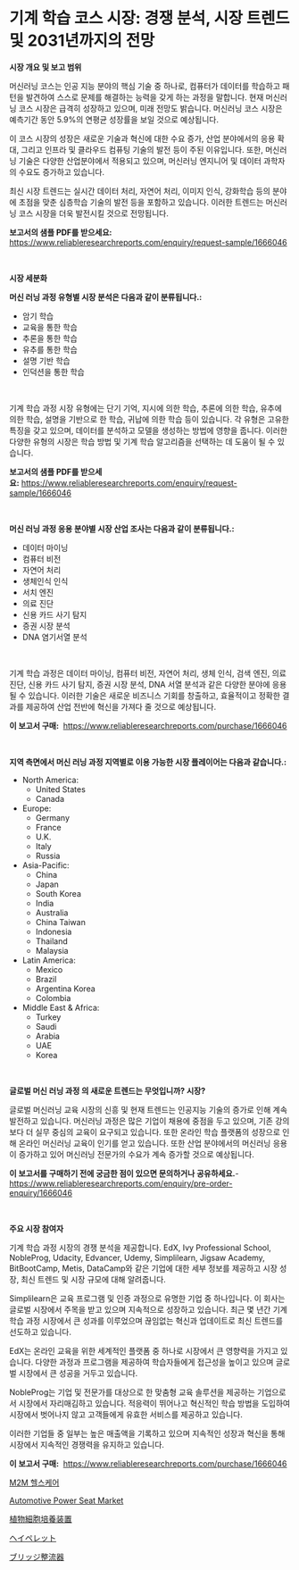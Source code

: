 <p><h1>기계 학습 코스 시장: 경쟁 분석, 시장 트렌드 및 2031년까지의 전망</h1></p><p><strong>시장 개요 및 보고 범위</strong></p>
<p><p>머신러닝 코스는 인공 지능 분야의 핵심 기술 중 하나로, 컴퓨터가 데이터를 학습하고 패턴을 발견하여 스스로 문제를 해결하는 능력을 갖게 하는 과정을 말합니다. 현재 머신러닝 코스 시장은 급격히 성장하고 있으며, 미래 전망도 밝습니다. 머신러닝 코스 시장은 예측기간 동안 5.9%의 연평균 성장률을 보일 것으로 예상됩니다. </p><p>이 코스 시장의 성장은 새로운 기술과 혁신에 대한 수요 증가, 산업 분야에서의 응용 확대, 그리고 인프라 및 클라우드 컴퓨팅 기술의 발전 등이 주된 이유입니다. 또한, 머신러닝 기술은 다양한 산업분야에서 적용되고 있으며, 머신러닝 엔지니어 및 데이터 과학자의 수요도 증가하고 있습니다.</p><p>최신 시장 트렌드는 실시간 데이터 처리, 자연어 처리, 이미지 인식, 강화학습 등의 분야에 초점을 맞춘 심층학습 기술의 발전 등을 포함하고 있습니다. 이러한 트렌드는 머신러닝 코스 시장을 더욱 발전시킬 것으로 전망됩니다.</p></p>
<p><strong>보고서의 샘플 PDF를 받으세요:</strong> <a href="https://www.reliableresearchreports.com/enquiry/request-sample/1666046">https://www.reliableresearchreports.com/enquiry/request-sample/1666046</a></p>
<p>&nbsp;</p>
<p><strong>시장 세분화</strong></p>
<p><strong>머신 러닝 과정 유형별 시장 분석은 다음과 같이 분류됩니다.:</strong></p>
<p><ul><li>암기 학습</li><li>교육을 통한 학습</li><li>추론을 통한 학습</li><li>유추를 통한 학습</li><li>설명 기반 학습</li><li>인덕션을 통한 학습</li></ul></p>
<p>&nbsp;</p>
<p><p>기계 학습 과정 시장 유형에는 단기 기억, 지시에 의한 학습, 추론에 의한 학습, 유추에 의한 학습, 설명을 기반으로 한 학습, 귀납에 의한 학습 등이 있습니다. 각 유형은 고유한 특징을 갖고 있으며, 데이터를 분석하고 모델을 생성하는 방법에 영향을 줍니다. 이러한 다양한 유형의 시장은 학습 방법 및 기계 학습 알고리즘을 선택하는 데 도움이 될 수 있습니다.</p></p>
<p><strong>보고서의 샘플 PDF를 받으세요:</strong>&nbsp;<a href="https://www.reliableresearchreports.com/enquiry/request-sample/1666046">https://www.reliableresearchreports.com/enquiry/request-sample/1666046</a></p>
<p>&nbsp;</p>
<p><strong> 머신 러닝 과정 응용 분야별 시장 산업 조사는 다음과 같이 분류됩니다.:</strong></p>
<p><ul><li>데이터 마이닝</li><li>컴퓨터 비전</li><li>자연어 처리</li><li>생체인식 인식</li><li>서치 엔진</li><li>의료 진단</li><li>신용 카드 사기 탐지</li><li>증권 시장 분석</li><li>DNA 염기서열 분석</li></ul></p>
<p>&nbsp;</p>
<p><p>기계 학습 과정은 데이터 마이닝, 컴퓨터 비전, 자연어 처리, 생체 인식, 검색 엔진, 의료 진단, 신용 카드 사기 탐지, 증권 시장 분석, DNA 서열 분석과 같은 다양한 분야에 응용될 수 있습니다. 이러한 기술은 새로운 비즈니스 기회를 창출하고, 효율적이고 정확한 결과를 제공하여 산업 전반에 혁신을 가져다 줄 것으로 예상됩니다.</p></p>
<p><strong>이 보고서 구매:</strong>&nbsp; <a href="https://www.reliableresearchreports.com/purchase/1666046">https://www.reliableresearchreports.com/purchase/1666046</a></p>
<p>&nbsp;</p>
<p><strong>지역 측면에서 머신 러닝 과정 지역별로 이용 가능한 시장 플레이어는 다음과 같습니다.:</strong></p>
<p><ul>
    <li>
        North America:
        <ul>
            <li>United States</li>
            <li>Canada</li>
        </ul>
    </li>
    <li>
        Europe:
        <ul>
            <li>Germany</li>
            <li>France</li>
            <li>U.K.</li>
            <li>Italy</li>
            <li>Russia</li>
        </ul>
    </li>
    <li>
        Asia-Pacific:
        <ul>
            <li>China</li>
            <li>Japan</li>
            <li>South Korea</li>
            <li>India</li>
            <li>Australia</li>
            <li>China Taiwan</li>
            <li>Indonesia</li>
            <li>Thailand</li>
            <li>Malaysia</li>
        </ul>
    </li>
    <li>
        Latin America:
        <ul>
            <li>Mexico</li>
            <li>Brazil</li>
            <li>Argentina Korea</li>
            <li>Colombia</li>
        </ul>
    </li>
    <li>
        Middle East & Africa:
        <ul>
            <li>Turkey</li>
            <li>Saudi</li>
            <li>Arabia</li>
            <li>UAE</li>
            <li>Korea</li>
        </ul>
    </li>
    </ul></p>
<p>&nbsp;</p>
<p><strong>글로벌 머신 러닝 과정 의 새로운 트렌드는 무엇입니까? 시장?</strong></p>
<p><p>글로벌 머신러닝 교육 시장의 신흥 및 현재 트렌드는 인공지능 기술의 증가로 인해 계속 발전하고 있습니다. 머신러닝 과정은 많은 기업이 채용에 중점을 두고 있으며, 기존 강의보다 더 실무 중심의 교육이 요구되고 있습니다. 또한 온라인 학습 플랫폼의 성장으로 인해 온라인 머신러닝 교육이 인기를 얻고 있습니다. 또한 산업 분야에서의 머신러닝 응용이 증가하고 있어 머신러닝 전문가의 수요가 계속 증가할 것으로 예상됩니다.</p></p>
<p><strong>이 보고서를 구매하기 전에 궁금한 점이 있으면 문의하거나 공유하세요.</strong>- <a href="https://www.reliableresearchreports.com/enquiry/pre-order-enquiry/1666046">https://www.reliableresearchreports.com/enquiry/pre-order-enquiry/1666046</a></p>
<p>&nbsp;</p>
<p><strong>주요 시장 참여자</strong></p>
<p><p>기계 학습 과정 시장의 경쟁 분석을 제공합니다. EdX, Ivy Professional School, NobleProg, Udacity, Edvancer, Udemy, Simplilearn, Jigsaw Academy, BitBootCamp, Metis, DataCamp와 같은 기업에 대한 세부 정보를 제공하고 시장 성장, 최신 트렌드 및 시장 규모에 대해 알려줍니다.</p><p>Simplilearn은 교육 프로그램 및 인증 과정으로 유명한 기업 중 하나입니다. 이 회사는 글로벌 시장에서 주목을 받고 있으며 지속적으로 성장하고 있습니다. 최근 몇 년간 기계 학습 과정 시장에서 큰 성과를 이루었으며 끊임없는 혁신과 업데이트로 최신 트렌드를 선도하고 있습니다.</p><p>EdX는 온라인 교육을 위한 세계적인 플랫폼 중 하나로 시장에서 큰 영향력을 가지고 있습니다. 다양한 과정과 프로그램을 제공하여 학습자들에게 접근성을 높이고 있으며 글로벌 시장에서 큰 성공을 거두고 있습니다.</p><p>NobleProg는 기업 및 전문가를 대상으로 한 맞춤형 교육 솔루션을 제공하는 기업으로서 시장에서 자리매김하고 있습니다. 적응력이 뛰어나고 혁신적인 학습 방법을 도입하여 시장에서 벗어나지 않고 고객들에게 유효한 서비스를 제공하고 있습니다.</p><p>이러한 기업들 중 일부는 높은 매출액을 기록하고 있으며 지속적인 성장과 혁신을 통해 시장에서 지속적인 경쟁력을 유지하고 있습니다.</p></p>
<p><strong>이 보고서 구매:</strong>&nbsp;&nbsp;<a href="https://www.reliableresearchreports.com/purchase/1666046">https://www.reliableresearchreports.com/purchase/1666046</a></p>
<p><p><a href="https://github.com/vsn7qpua81q/Market-Research-Report-List-1/blob/main/748859115078.md">M2M 헬스케어</a></p><p><a href="https://issuu.com/reportprime-2/docs/automotive-power-seat-market-size-2030.pptx">Automotive Power Seat Market</a></p><p><a href="https://medium.com/@fosterfahey38/%E6%A4%8D%E7%89%A9%E7%B4%B0%E8%83%9E%E5%9F%B9%E9%A4%8A%E8%A3%85%E7%BD%AE%E5%B8%82%E5%A0%B4%E3%81%AE%E5%88%86%E6%9E%90-%E3%82%B0%E3%83%AD%E3%83%BC%E3%83%90%E3%83%AB%E7%94%A3%E6%A5%AD%E3%81%AE%E8%A6%8B%E9%80%9A%E3%81%97%E3%81%A8%E4%BA%88%E6%B8%AC-2024%E5%B9%B4%E3%81%8B%E3%82%892031%E5%B9%B4-446d1f0317fa">植物細胞培養装置</a></p><p><a href="https://github.com/adcxff01450218/Market-Research-Report-List-1/blob/main/497702116230.md">ヘイペレット</a></p><p><a href="https://medium.com/@austincooper525/%E3%83%96%E3%83%AA%E3%83%83%E3%82%B8%E6%95%B4%E6%B5%81%E5%99%A8%E5%B8%82%E5%A0%B4-%E3%82%BF%E3%82%A4%E3%83%97-%E3%82%A2%E3%83%97%E3%83%AA%E3%82%B1%E3%83%BC%E3%82%B7%E3%83%A7%E3%83%B3-%E5%9C%B0%E7%90%86%E3%81%AB%E3%82%88%E3%82%8B%E5%8C%85%E6%8B%AC%E7%9A%84%E3%81%AA%E8%A9%95%E4%BE%A1-be5392f7e605">ブリッジ整流器</a></p></p>
